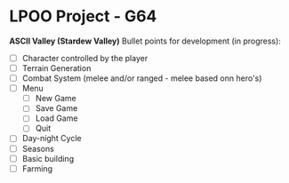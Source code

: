 # LPOO Project - G64

**ASCII Valley (Stardew Valley)**
Bullet points for development (in progress):

- [ ] Character controlled by the player
- [ ] Terrain Generation
- [ ] Combat System (melee and/or ranged - melee based onn hero's)
- [ ] Menu
  - [ ] New Game
  - [ ] Save Game
  - [ ] Load Game
  - [ ] Quit
- [ ] Day-night Cycle
- [ ] Seasons
- [ ] Basic building
- [ ] Farming
